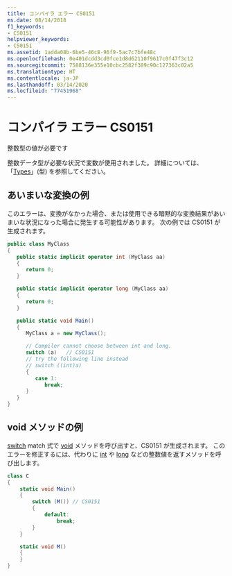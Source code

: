 ```yaml
---
title: コンパイラ エラー CS0151
ms.date: 08/14/2018
f1_keywords:
- CS0151
helpviewer_keywords:
- CS0151
ms.assetid: 1adda08b-6be5-46c8-96f9-5ac7c7bfe48c
ms.openlocfilehash: 0e401dcdd3cd0fce1d8d62110f9617c0f47f3c12
ms.sourcegitcommit: 7588136e355e10cbc2582f389c90c127363c02a5
ms.translationtype: HT
ms.contentlocale: ja-JP
ms.lasthandoff: 03/14/2020
ms.locfileid: "77451968"
---
```

# <a name="compiler-error-cs0151"></a>コンパイラ エラー CS0151

整数型の値が必要です

整数データ型が必要な状況で変数が使用されました。 詳細については、「[Types](../../programming-guide/types/index.md)」(型) を参照してください。

## <a name="example-of-ambiguous-conversion"></a>あいまいな変換の例

このエラーは、変換がなかった場合、または使用できる暗黙的な変換結果があいまいな状況になった場合に発生する可能性があります。 次の例では CS0151 が生成されます。

```csharp
public class MyClass
{
   public static implicit operator int (MyClass aa)
   {
      return 0;
   }

   public static implicit operator long (MyClass aa)
   {
      return 0;
   }

   public static void Main()
   {
      MyClass a = new MyClass();

      // Compiler cannot choose between int and long.
      switch (a)   // CS0151
      // try the following line instead
      // switch ((int)a)
      {
         case 1:
            break;
      }
   }
}
```

## <a name="example-of-void-method"></a>void メソッドの例

[switch](../keywords/switch.md) match 式で [void](../builtin-types/void.md) メソッドを呼び出すと、CS0151 が生成されます。 このエラーを修正するには、代わりに [int](../builtin-types/integral-numeric-types.md) や [long](../builtin-types/integral-numeric-types.md) などの整数値を返すメソッドを呼び出します。

```csharp
class C
{
    static void Main()
    {
        switch (M()) // CS0151
        {
            default:
                break;
        }
    }

    static void M()
    {
    }
}
```
